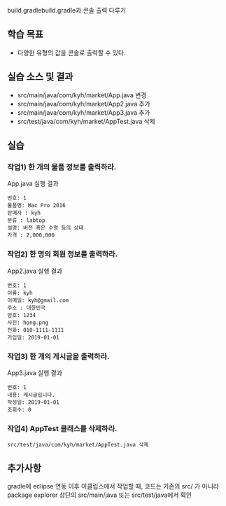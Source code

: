 build.gradlebuild.gradle과 콘솔 출력 다루기

## 학습 목표

- 다양한 유형의 값을 콘솔로 출력할 수 있다.

## 실습 소스 및 결과

- src/main/java/com/kyh/market/App.java 변경
- src/main/java/com/kyh/market/App2.java 추가
- src/main/java/com/kyh/market/App3.java 추가
- src/test/java/com/kyh/market/AppTest.java 삭제

## 실습

### 작업1) 한 개의 물품 정보를 출력하라.

App.java 실행 결과

```
번호: 1
물품명: Mac Pro 2016
판매자 : kyh
분류 : labtop
설명: 버전 혹은 수명 등의 상태
가격 : 2,000,000
```

### 작업2) 한 명의 회원 정보를 출력하라.

App2.java 실행 결과

```
번호: 1
이름: kyh
이메일: kyh@gmail.com
주소 : 대한민국
암호: 1234
사진: hong.png
전화: 010-1111-1111
가입일: 2019-01-01
```

### 작업3) 한 개의 게시글을 출력하라.

App3.java 실행 결과

```
번호: 1
내용: 게시글입니다.
작성일: 2019-01-01
조회수: 0
```

### 작업4) AppTest 클래스를 삭제하라.

```
src/test/java/com/kyh/market/AppTest.java 삭제
```

## 추가사항
gradle에 eclipse 연동 이후 이클립스에서 작업할 때, 
코드는 기존의 src/ 가 아니라 package explorer 상단의 src/main/java 또는 src/test/java에서 확인